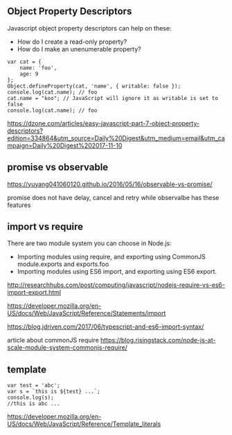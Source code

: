 ## Object Property Descriptors
Javascript object property descriptors can help on these:

- How do I create a read-only property?
- How do I make an unenumerable property?

```
var cat = {
    name: 'foo',
    age: 9
};
Object.defineProperty(cat, 'name', { writable: false });
console.log(cat.name); // foo 
cat.name = "koo"; // JavaScript will ignore it as writable is set to false 
console.log(cat.name); // foo
```
https://dzone.com/articles/easy-javascript-part-7-object-property-descriptors?edition=334864&utm_source=Daily%20Digest&utm_medium=email&utm_campaign=Daily%20Digest%202017-11-10

## promise vs observable
https://yuyang041060120.github.io/2016/05/16/observable-vs-promise/

promise does not have delay, cancel and retry
while observalbe has these features

## import vs require
There are two module system you can choose in Node.js:

- Importing modules using require, and exporting using CommonJS module.exports and exports.foo
- Importing modules using ES6 import, and exporting using ES6 export.

http://researchhubs.com/post/computing/javascript/nodejs-require-vs-es6-import-export.html

https://developer.mozilla.org/en-US/docs/Web/JavaScript/Reference/Statements/import

https://blog.jdriven.com/2017/06/typescript-and-es6-import-syntax/

article about commonJS require https://blog.risingstack.com/node-js-at-scale-module-system-commonjs-require/

## template
```
var test = 'abc';
var s = `this is ${test} ...`;
console.log(s);
//this is abc ...
```
https://developer.mozilla.org/en-US/docs/Web/JavaScript/Reference/Template_literals


